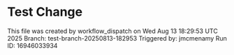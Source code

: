 # Test Change
This file was created by workflow_dispatch on Wed Aug 13 18:29:53 UTC 2025
Branch: test-branch-20250813-182953
Triggered by: jmcmenamy
Run ID: 16946033934
